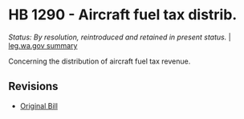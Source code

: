 # HB 1290 - Aircraft fuel tax distrib.
*Status: By resolution, reintroduced and retained in present status.* | [leg.wa.gov summary](https://app.leg.wa.gov/billsummary?BillNumber=1290&Year=2021)

Concerning the distribution of aircraft fuel tax revenue.

## Revisions
* [Original Bill](1/)